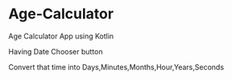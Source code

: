 # Age-Calculator
Age Calculator App using Kotlin

Having Date Chooser button

Convert that time into Days,Minutes,Months,Hour,Years,Seconds
